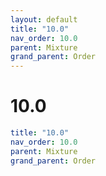```yaml
---
layout: default
title: "10.0"
nav_order: 10.0
parent: Mixture
grand_parent: Order
---
```


# 10.0

```yaml
title: "10.0"
nav_order: 10.0
parent: Mixture
grand_parent: Order
```
